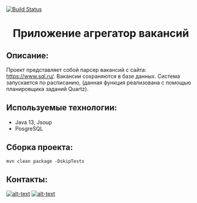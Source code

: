 [![Build Status](https://travis-ci.org/VadimShein/job4j_grabber.svg?branch=master)](https://travis-ci.org/VadimShein/job4j_grabber)

# <p align="center">Приложение агрегатор вакансий</p>


## Описание:
Проект представляет собой парсер вакансий с сайта: https://www.sql.ru/. 
Вакансии сохраняются в базе данных.
Система запускается по расписанию, (данная функция реализована с помощью планировщика заданий Quartz).


## Используемые технологии:
* Java 13, Jsoup
* PosgreSQL


## Сборка проекта:
```
mvn clean package -DskipTests
```


## Контакты:
[![alt-text](https://img.shields.io/badge/-telegram-grey?style=flat&logo=telegram&logoColor=white)](https://t.me/SheinVadim)
[![alt-text](https://img.shields.io/badge/@%20email-005FED?style=flat&logo=mail&logoColor=white)](mailto:shein.v94@mail.ru)
